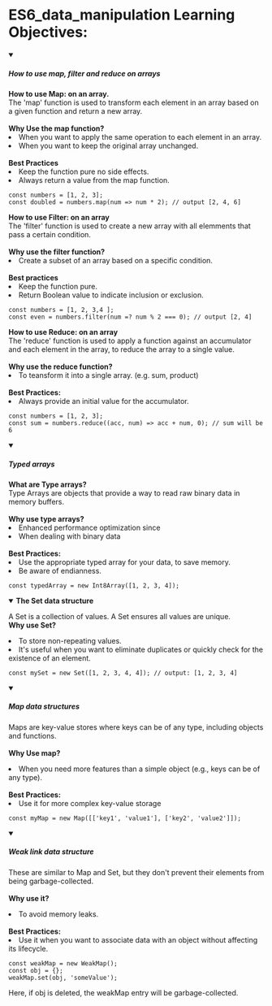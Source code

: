 # ES6_data_manipulation Learning Objectives:

<details open>
<summary>
<h5>
 How to use map, filter and reduce on arrays
 </h5>
</summary>
<main>
<b>How to use Map: on an array.</b>
<br>
The 'map' function is used to transform each element in an array based on a given function and return a new array.
<br>
<br>
<b>Why Use the map function?</b>
<li>
When you want to apply the same operation to each element in an array.
</li>
<li>
When you want to keep the original array unchanged.
</li>
<br>
<b>Best Practices</b>
<li>
Keep the function pure no side effects.</li>
<li>
Always return a value from the map function.</li>

```
const numbers = [1, 2, 3];
const doubled = numbers.map(num => num * 2); // output [2, 4, 6]
```
</main>

<main>
<b>How to use Filter: on an array</b><br>
The 'filter' function is used to create a new array with all  elemments that pass a certain condition.<br><br>
<b>Why use the filter function?</b>
<li>Create a subset of an array based on a specific condition.</li>
<br>
<b>Best practices</b>
<li>Keep the function pure.</li>
<li>Return Boolean value to indicate inclusion or exclusion.</li>

```
const numbers = [1, 2, 3,4 ];
const even = numbers.filter(num =? num % 2 === 0); // output [2, 4]
```
</main>
<main>
<b>How to use Reduce: on an array</b>
<br>
The 'reduce' function is used to apply a function against an accumulator and each element in the array, to reduce the array to a single value.
<br>
<br>
<b>Why use the reduce function?</b>
<br>
<li>
To teansform it into a single array. (e.g. sum, product)
</li>
<br>
<b>Best Practices:</b>
<li>Always provide an initial value for the accumulator.</li>

```
const numbers = [1, 2, 3];
const sum = numbers.reduce((acc, num) => acc + num, 0); // sum will be 6
```
</main>
</details>

<details open>
<summary>
 <h5>Typed arrays</h5>
</summary>
<main>
<b>What are Type arrays?</b><br>
Type Arrays are objects that provide a way to read raw binary data in memory buffers.
<br><br>
<b>Why use type arrays?</b>
<br>
<li>Enhanced performance optimization since </li>
<li>When dealing with binary data</li>
<br>
<b>Best Practices: </b>
<li>Use the appropriate typed array for your data, to save memory.</li>
<li>Be aware of endianness.</li>

```
const typedArray = new Int8Array([1, 2, 3, 4]);
```
</main>
</details>

 <details open>
 <summary>
 <b>
 The Set data structure</b>
 </summary>
 <p>A Set is a collection of values. A Set ensures all values are unique.<br>
 <b>Why use Set?</b>
 <li>To store non-repeating values.</li>
 <li>It's useful when you want to eliminate duplicates or quickly check for the existence of an element.</li>
 </p>

 ```
 const mySet = new Set([1, 2, 3, 4, 4]); // output: [1, 2, 3, 4]
 ```
 </details>

 <details open>
 <summary>
  <h5>Map data structures</h5>
 </summary>
 <p>Maps are key-value stores where keys can be of any type, including objects and functions.
 <br>
 <br>
 <b>Why Use map?</b>
 <li>When you need more features than a simple object (e.g., keys can be of any type).</li>
 <br>
 <b>Best Practices:</b>
 <li>Use it for more complex key-value storage</li>

 ```
const myMap = new Map([['key1', 'value1'], ['key2', 'value2']]);
```
</p>
 </details>

  <details open>
 <summary>
  <h5>Weak link data structure</h5>
 </summary>
 <p>These are similar to Map and Set, but they don't prevent their elements from being garbage-collected.
 <br>
 <br>
<b>Why use it?</b>
<li>
    To avoid memory leaks.
</li>
<br>
<b>Best Practices:</b>
<br>
<li>
Use it when you want to associate data with an object without affecting its lifecycle.</li>

```
const weakMap = new WeakMap();
const obj = {};
weakMap.set(obj, 'someValue');
```
Here, if obj is deleted, the weakMap entry will be garbage-collected.
</p>
 </details>
